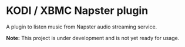 # KODI / XBMC Napster plugin

A plugin to listen music from Napster audio streaming service.

**Note:** This project is under development and is not yet ready for usage.
